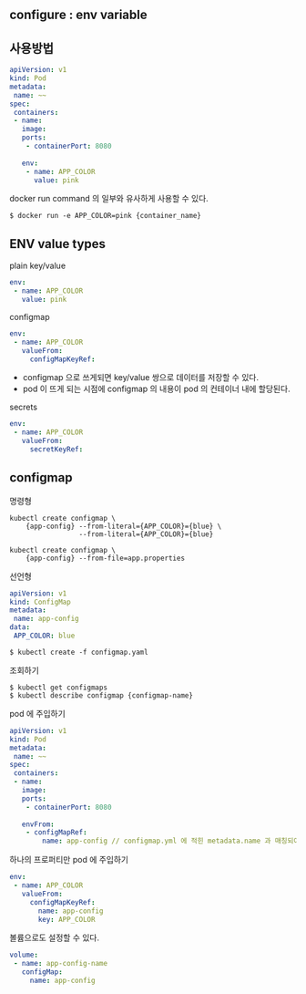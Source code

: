 ## configure : env variable

## 사용방법
```yaml
apiVersion: v1
kind: Pod
metadata:
 name: ~~
spec:
 containers:
 - name: 
   image:
   ports:
    - containerPort: 8080
   
   env:
    - name: APP_COLOR
      value: pink
```

docker run command 의 일부와 유사하게 사용할 수 있다.
```shell
$ docker run -e APP_COLOR=pink {container_name}
```

## ENV value types
plain key/value
```yaml
env:
 - name: APP_COLOR
   value: pink
```

configmap
```yaml
env:
 - name: APP_COLOR
   valueFrom:
     configMapKeyRef:
```
* configmap 으로 쓰게되면 key/value 쌍으로 데이터를 저장할 수 있다.
* pod 이 뜨게 되는 시점에 configmap 의 내용이 pod 의 컨테이너 내에 할당된다.

secrets
```yaml
env:
 - name: APP_COLOR
   valueFrom:
     secretKeyRef:
```

## configmap
명령형
```shell
kubectl create configmap \
    {app-config} --from-literal={APP_COLOR}={blue} \
                 --from-literal={APP_COLOR}={blue}
```

```shell
kubectl create configmap \
    {app-config} --from-file=app.properties
```

선언형
```yaml
apiVersion: v1
kind: ConfigMap
metadata:
 name: app-config
data:
 APP_COLOR: blue
```
```shell
$ kubectl create -f configmap.yaml
```

조회하기
```shell
$ kubectl get configmaps
$ kubectl describe configmap {configmap-name}
```

pod 에 주입하기
```yaml
apiVersion: v1
kind: Pod
metadata:
 name: ~~
spec:
 containers:
 - name: 
   image:
   ports:
    - containerPort: 8080
   
   envFrom:
    - configMapRef: 
        name: app-config // configmap.yml 에 적힌 metadata.name 과 매칭되어야 한다.
```

하나의 프로퍼티만 pod 에 주입하기
```yaml
env:
 - name: APP_COLOR
   valueFrom:
     configMapKeyRef:
       name: app-config
       key: APP_COLOR
```

볼륨으로도 설정할 수 있다.
```yaml
volume: 
 - name: app-config-name
   configMap:
     name: app-config
```